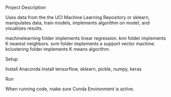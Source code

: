 Project Description 

Uses data from the the UCI Machine Learning Repository or sklearn, manipulates data, train models, implements algorithm on model, and visualizes results. 

machinelearning folder implements linear regression. 
knn folder implements K nearest neighbors. 
svm folder implements a support vector machine.
kclustering folder implements K means algorithm. 
 
Setup

Install Anaconda
Install tensorflow, sklearn, pickle, numpy, keras

Run

When running code, make sure Conda Environment is active. 

